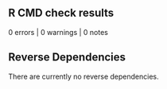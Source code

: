 ## R CMD check results

0 errors | 0 warnings | 0 notes

## Reverse Dependencies

There are currently no reverse dependencies.
